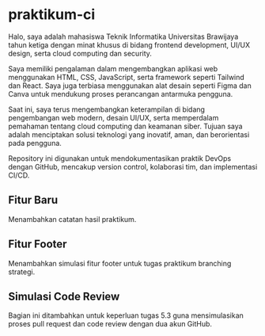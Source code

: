 # praktikum-ci

Halo, saya adalah mahasiswa Teknik Informatika Universitas Brawijaya tahun ketiga dengan minat khusus di bidang frontend development, UI/UX design, serta cloud computing dan security.

Saya memiliki pengalaman dalam mengembangkan aplikasi web menggunakan HTML, CSS, JavaScript, serta framework seperti Tailwind dan React. Saya juga terbiasa menggunakan alat desain seperti Figma dan Canva untuk mendukung proses perancangan antarmuka pengguna.

Saat ini, saya terus mengembangkan keterampilan di bidang pengembangan web modern, desain UI/UX, serta memperdalam pemahaman tentang cloud computing dan keamanan siber. Tujuan saya adalah menciptakan solusi teknologi yang inovatif, aman, dan berorientasi pada pengguna.

Repository ini digunakan untuk mendokumentasikan praktik DevOps dengan GitHub, mencakup version control, kolaborasi tim, dan implementasi CI/CD.



## Fitur Baru
Menambahkan catatan hasil praktikum.

## Fitur Footer
Menambahkan simulasi fitur footer untuk tugas praktikum branching strategi.

## Simulasi Code Review
Bagian ini ditambahkan untuk keperluan tugas 5.3 guna mensimulasikan proses pull request dan code review dengan dua akun GitHub.
